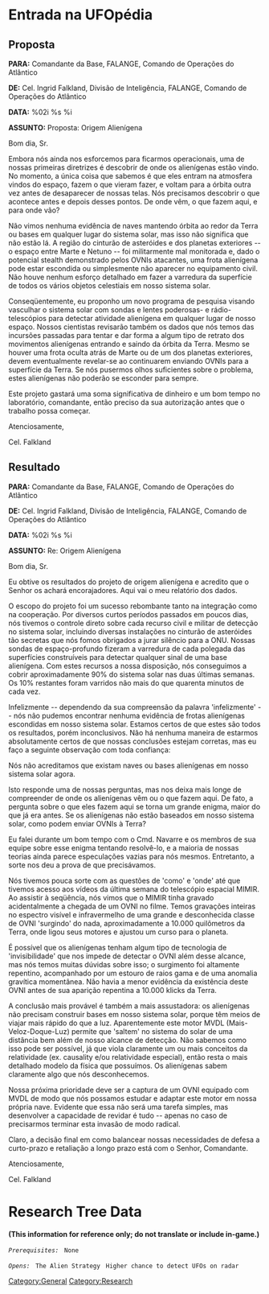 # Entrada na UFOpédia

## Proposta

**PARA:** Comandante da Base, FALANGE, Comando de Operações do Atlântico

**DE:** Cel. Ingrid Falkland, Divisão de Inteligência, FALANGE, Comando
de Operações do Atlântico

**DATA:** %02i %s %i

**ASSUNTO:** Proposta: Origem Alienígena

Bom dia, Sr.

Embora nós ainda nos esforcemos para ficarmos operacionais, uma de
nossas primeiras diretrizes é descobrir de onde os alienígenas estão
vindo. No momento, a única coisa que sabemos é que eles entram na
atmosfera vindos do espaço, fazem o que vieram fazer, e voltam para a
órbita outra vez antes de desaparecer de nossas telas. Nós precisamos
descobrir o que acontece antes e depois desses pontos. De onde vêm, o
que fazem aqui, e para onde vão?

Não vimos nenhuma evidência de naves mantendo órbita ao redor da Terra
ou bases em qualquer lugar do sistema solar, mas isso não significa que
não estão lá. A região do cinturão de asteróides e dos planetas
exteriores -- o espaço entre Marte e Netuno -- foi militarmente mal
monitorada e, dado o potencial stealth demonstrado pelos OVNIs
atacantes, uma frota alienígena pode estar escondida ou simplesmente não
aparecer no equipamento civil. Não houve nenhum esforço detalhado em
fazer a varredura da superfície de todos os vários objetos celestiais em
nosso sistema solar.

Conseqüentemente, eu proponho um novo programa de pesquisa visando
vasculhar o sistema solar com sondas e lentes poderosas- e
rádio-telescópios para detectar atividade alienígena em qualquer lugar
de nosso espaço. Nossos cientistas revisarão também os dados que nós
temos das incursões passadas para tentar e dar forma a algum tipo de
retrato dos movimentos alienígenas entrando e saindo da órbita da Terra.
Mesmo se houver uma frota oculta atrás de Marte ou de um dos planetas
exteriores, devem eventualmente revelar-se ao continuarem enviando OVNIs
para a superfície da Terra. Se nós pusermos olhos suficientes sobre o
problema, estes alienígenas não poderão se esconder para sempre.

Este projeto gastará uma soma significativa de dinheiro e um bom tempo
no laboratório, comandante, então preciso da sua autorização antes que o
trabalho possa começar.

Atenciosamente,

Cel. Falkland

## Resultado

**PARA:** Comandante da Base, FALANGE, Comando de Operações do Atlântico

**DE:** Cel. Ingrid Falkland, Divisão de Inteligência, FALANGE, Comando
de Operações do Atlântico

**DATA:** %02i %s %i

**ASSUNTO:** Re: Origem Alienígena

Bom dia, Sr.

Eu obtive os resultados do projeto de origem alienígena e acredito que o
Senhor os achará encorajadores. Aqui vai o meu relatório dos dados.

O escopo do projeto foi um sucesso rebombante tanto na integração como
na cooperação. Por diversos curtos períodos passados em poucos dias, nós
tivemos o controle direto sobre cada recurso civil e militar de detecção
no sistema solar, incluindo diversas instalações no cinturão de
asteróides tão secretas que nós fomos obrigados a jurar silêncio para a
ONU. Nossas sondas de espaço-profundo fizeram a varredura de cada
polegada das superfícies construíveis para detectar qualquer sinal de
uma base alienígena. Com estes recursos a nossa disposição, nós
conseguimos a cobrir aproximadamente 90% do sistema solar nas duas
últimas semanas. Os 10% restantes foram varridos não mais do que
quarenta minutos de cada vez.

Infelizmente -- dependendo da sua compreensão da palavra 'infelizmente'
-- nós não pudemos encontrar nenhuma evidência de frotas alienígenas
escondidas em nosso sistema solar. Estamos certos de que estes são todos
os resultados, porém inconclusivos. Não há nenhuma maneira de estarmos
absolutamente certos de que nossas conclusões estejam corretas, mas eu
faço a seguinte observação com toda confiança:

Nós não acreditamos que existam naves ou bases alienígenas em nosso
sistema solar agora.

Isto responde uma de nossas perguntas, mas nos deixa mais longe de
compreender de onde os alienígenas vêm ou o que fazem aqui. De fato, a
pergunta sobre o que eles fazem aqui se torna um grande enigma, maior do
que já era antes. Se os alienígenas não estão baseados em nosso sistema
solar, como podem enviar OVNIs à Terra?

Eu falei durante um bom tempo com o Cmd. Navarre e os membros de sua
equipe sobre esse enigma tentando resolvê-lo, e a maioria de nossas
teorias ainda parece especulações vazias para nós mesmos. Entretanto, a
sorte nos deu a prova de que precisávamos.

Nós tivemos pouca sorte com as questões de 'como' e 'onde' até que
tivemos acesso aos vídeos da última semana do telescópio espacial MIMIR.
Ao assistir à seqüência, nós vimos que o MIMIR tinha gravado
acidentalmente a chegada de um OVNI no filme. Temos gravações inteiras
no espectro visível e infravermelho de uma grande e desconhecida classe
de OVNI 'surgindo' do nada, aproximadamente a 10.000 quilômetros da
Terra, onde ligou seus motores e ajustou um curso para o planeta.

É possível que os alienígenas tenham algum tipo de tecnologia de
'invisibilidade' que nos impede de detectar o OVNI além desse alcance,
mas nós temos muitas dúvidas sobre isso; o surgimento foi altamente
repentino, acompanhado por um estouro de raios gama e de uma anomalia
gravítica momentânea. Não havia a menor evidência da existência deste
OVNI antes de sua aparição repentina a 10.000 klicks da Terra.

A conclusão mais provável é também a mais assustadora: os alienígenas
não precisam construir bases em nosso sistema solar, porque têm meios de
viajar mais rápido do que a luz. Aparentemente este motor MVDL
(Mais-Veloz-Doque-Luz) permite que 'saltem' no sistema do solar de uma
distância bem além de nosso alcance de detecção. Não sabemos como isso
pode ser possível, já que viola claramente um ou mais conceitos da
relatividade (ex. causality e/ou relatividade especial), então resta o
mais detalhado modelo da física que possuímos. Os alienígenas sabem
claramente algo que nós desconhecemos.

Nossa próxima prioridade deve ser a captura de um OVNI equipado com MVDL
de modo que nós possamos estudar e adaptar este motor em nossa própria
nave. Evidente que essa não será uma tarefa simples, mas desenvolver a
capacidade de revidar é tudo -- apenas no caso de precisarmos terminar
esta invasão de modo radical.

Claro, a decisão final em como balancear nossas necessidades de defesa a
curto-prazo e retaliação a longo prazo está com o Senhor, Comandante.

Atenciosamente,

Cel. Falkland

# Research Tree Data

**(This information for reference only; do not translate or include
in-game.)**

*`Prerequisites:`*
` None`

*`Opens:`*
` The Alien Strategy`
` Higher chance to detect UFOs on radar`

[Category:General](Category:General "wikilink")
[Category:Research](Category:Research "wikilink")